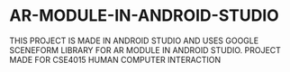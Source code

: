 # AR-MODULE-IN-ANDROID-STUDIO
THIS PROJECT IS MADE IN ANDROID STUDIO AND USES GOOGLE SCENEFORM LIBRARY FOR AR MODULE IN ANDROID STUDIO.
PROJECT MADE FOR CSE4015 HUMAN COMPUTER INTERACTION

